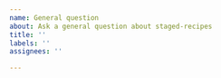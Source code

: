 ```yaml
---
name: General question
about: Ask a general question about staged-recipes
title: ''
labels: ''
assignees: ''

---
```


<!--
Please note that conda-forge team doesn't follow this repo because
of the high volume of notifications. If you would like to get the
attention of the conda-forge team, please do one of the following,

1. If the issue is related to staged-recipes infrastructure, ping
   conda-forge/staged-recipes team in this issue.

2. If the issue is related to conda-forge, please open an issue in
   github.com/conda-forge/conda-forge.github.io repo

3. If you need help, join our community chat room at
   gitter.im/conda-forge/conda-forge.github.io
   or on our [Keybase chat](https://keybase.io/team/condaforge.chat)
-->
